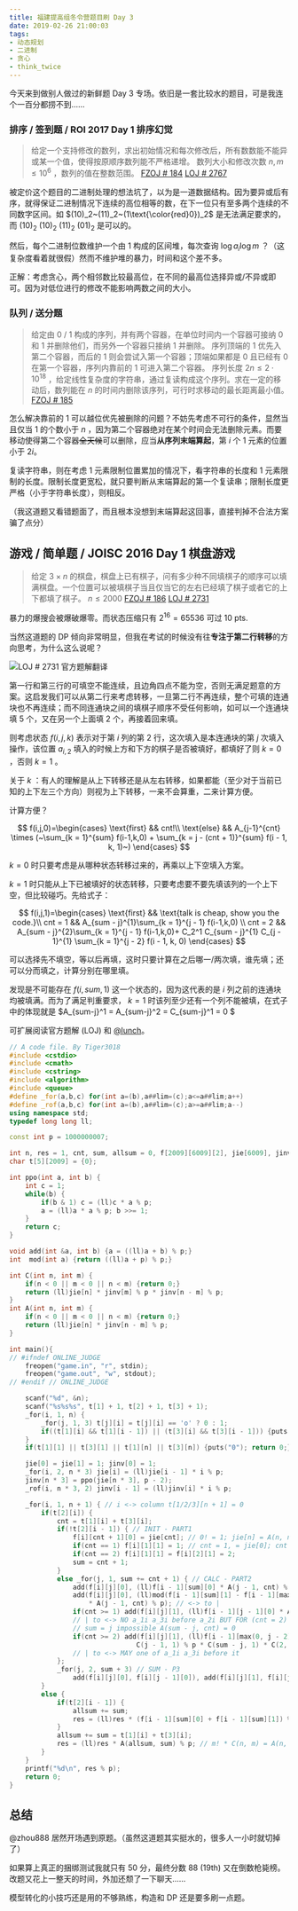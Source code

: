 ```yaml
---
title: 福建提高组冬令营题目刷 Day 3
date: 2019-02-26 21:00:03
tags:
- 动态规划
- 二进制
- 贪心
- think_twice
---
```


今天来到做别人做过的新鲜题 Day 3 专场。依旧是一套比较水的题目，可是我连个一百分都捞不到……

### 排序 / 签到题 / ROI 2017 Day 1 排序幻觉

> 给定一个支持修改的数列，求出初始情况和每次修改后，所有数数能不能异或某一个值，使得按原顺序数列能不严格递增。
> 数列大小和修改次数 $n, m \leq 10^6$ ，数列的值在整数范围。
> [FZOJ # 184](http://218.5.5.242:9021/problem/184) [LOJ # 2767](https://loj.ac/problem/2767)

被定价这个题目的二进制处理的想法坑了，以为是一道数据结构。因为要异或后有序，就得保证二进制情况下连续的高位相等的数，在下一位只有至多两个连续的不同数字区间。如 $(10)_2~(11)_2~(1\text{\color{red}0})_2$ 是无法满足要求的，而 $(10)_2~(10)_2~(11)_2~(01)_2$ 是可以的。

<!-- More -->

然后，每个二进制位数维护一个由 1 构成的区间堆，每次查询 $\log a_i \log m$ ？（这复杂度看着就很假）然而不维护堆的暴力，时间和这个差不多。

正解：考虑贪心，两个相邻数比较最高位，在不同的最高位选择异或/不异或即可。因为对低位进行的修改不能影响两数之间的大小。

### 队列 / 送分题

> 给定由 0 / 1 构成的序列，并有两个容器，在单位时间内一个容器可接纳 0 和 1 并删除他们，而另外一个容器只接纳 1 并删除。
> 序列顶端的 1 优先入第二个容器，而后的 1 则会尝试入第一个容器；顶端如果都是 0 且已经有 0 在第一个容器，序列内靠前的 1 可进入第二个容器。
> 序列长度 $2n \leq 2\cdot10^{18}$ ，给定线性复杂度的字符串，通过复读构成这个序列。求在一定的移动后，数列能在 $n$ 的时间内删除该序列，可行时求移动的最长距离最小值。
> [FZOJ # 185](http://218.5.5.242:9021/problem/185)

怎么解决靠前的 1 可以越位优先被删除的问题？不妨先考虑不可行的条件，显然当且仅当 1 的个数小于 $n$ ，因为第二个容器绝对在某个时间会无法删除元素。而要移动使得第二个容器~~全天候~~可以删除，应当**从序列末端算起**，第 $i$ 个 1 元素的位置小于 $2i$。

复读字符串，则在考虑 1 元素限制位置累加的情况下，看字符串的长度和 1 元素限制的长度。限制长度更宽松，就只要判断从末端算起的第一个复读串；限制长度更严格（小于字符串长度），则相反。

（我这道题又看错题面了，而且根本没想到末端算起这回事，直接判掉不合法方案骗了点分）

## 游戏 / 简单题 / JOISC 2016 Day 1 棋盘游戏

> 给定 $3 \times n$ 的棋盘，棋盘上已有棋子，问有多少种不同填棋子的顺序可以填满棋盘。一个位置可以被填棋子当且仅当它的左右已经填了棋子或者它的上下都填了棋子。
> $n \leq 2000$
> [FZOJ # 186](http://218.5.5.242:9021/problem/186) [LOJ # 2731](https://loj.ac/problem/2731)

暴力的爆搜会被爆破爆零。而状态压缩只有 $2^{16} = 65536$ 可过 10 pts.

当然这道题的 DP 倾向非常明显，但我在考试的时候没有往**专注于第二行转移**的方向思考，为什么这么说呢？

![LOJ # 2731 官方题解翻译](https://i.loli.net/2018/08/15/5b7404291e850.png)

第一行和第三行的可填空不能连续，且边角四点不能为空，否则无满足题意的方案。这启发我们可以从第二行来考虑转移，一旦第二行不再连续，整个可填的连通块也不再连续；而不同连通块之间的填棋子顺序不受任何影响，如可以一个连通块填 5 个，又在另一个上面填 2 个，再接着回来填。

则考虑状态 $f(i,j,k)$ 表示对于第 $i$ 列的第 $2$ 行，这次填入是本连通块的第 $j$ 次填入操作，该位置 $a_{i,2}$ 填入的时候上方和下方的棋子是否被填好，都填好了则 $k = 0$ ，否则 $k = 1$ 。

关于 $k$ ：有人的理解是从上下转移还是从左右转移，如果都能（至少对于当前已知的上下左三个方向）则视为上下转移，一来不会算重，二来计算方便。

计算方便？

$$
f(i,j,0)=\begin{cases}
\text{first} && cnt!\\
\text{else} && A_{j-1}^{cnt} \times (~\sum_{k = 1}^{sum} f(i-1,k,0) + \sum_{k = j - (cnt + 1)}^{sum} f(i - 1, k, 1)~)
\end{cases}
$$

$k = 0$ 时只要考虑是从哪种状态转移过来的，再乘以上下空填入方案。

$k = 1$ 时只能从上下已被填好的状态转移，只要考虑要不要先填该列的一个上下空，但比较碰巧。先给式子：

$$
f(i,j,1)=\begin{cases}
\text{first} && \text{talk is cheap, show you the code.}\\
cnt = 1 && A_{sum - j}^{1}\sum_{k = 1}^{j - 1} f(i-1,k,0) \\
cnt = 2 && A_{sum - j}^{2}\sum_{k = 1}^{j - 1} f(i-1,k,0)+ C_2^1 C_{sum - j}^{1} C_{j - 1}^{1} \sum_{k = 1}^{j - 2} f(i - 1, k, 0)
\end{cases}
$$

可以选择先不填空，等以后再填，这时只要计算在之后哪一/两次填，谁先填；还可以分而填之，计算分别在哪里填。

发现是不可能存在 $f(i,sum,1)$ 这一个状态的，因为这代表的是 $i$ 列之前的连通块均被填满。而为了满足判重要求， $k = 1$ 时该列至少还有一个列不能被填，在式子中的体现就是 $A_{sum-j}^1 = A_{sum-j}^2 = C_{sum-j}^1 = 0 $

可扩展阅读官方题解 (LOJ) 和 [@lunch](https://blog.csdn.net/lunch__/article/details/87969401)。

```cpp
// A code file. By Tiger3018
#include <cstdio>
#include <cmath>
#include <cstring>
#include <algorithm>
#include <queue>
#define _for(a,b,c) for(int a=(b),a##lim=(c);a<=a##lim;a++)
#define _rof(a,b,c) for(int a=(b),a##lim=(c);a>=a##lim;a--)
using namespace std;
typedef long long ll;

const int p = 1000000007;

int n, res = 1, cnt, sum, allsum = 0, f[2009][6009][2], jie[6009], jinv[6009]; 
char t[5][2009] = {0};

int ppo(int a, int b) {
	int c = 1;
	while(b) {
		if(b & 1) c = (ll)c * a % p;
		a = (ll)a * a % p; b >>= 1;
	}
	return c;
}

void add(int &a, int b) {a = ((ll)a + b) % p;}
int  mod(int a) {return ((ll)a + p) % p;}

int C(int n, int m) {
	if(n < 0 || m < 0 || n < m) {return 0;}
	return (ll)jie[n] * jinv[m] % p * jinv[n - m] % p;
}
int A(int n, int m) {
	if(n < 0 || m < 0 || n < m) {return 0;} 
	return (ll)jie[n] * jinv[n - m] % p;
}

int main(){
// #ifndef ONLINE_JUDGE
	freopen("game.in", "r", stdin);
	freopen("game.out", "w", stdout);
// #endif // ONLINE_JUDGE

	scanf("%d", &n);
	scanf("%s%s%s", t[1] + 1, t[2] + 1, t[3] + 1);
	_for(i, 1, n) {
		_for(j, 1, 3) t[j][i] = t[j][i] == 'o' ? 0 : 1;
		if((t[1][i] && t[1][i - 1]) || (t[3][i] && t[3][i - 1])) {puts("0"); return 0;}
	}
	if(t[1][1] || t[3][1] || t[1][n] || t[3][n]) {puts("0"); return 0;}

	jie[0] = jie[1] = 1; jinv[0] = 1;
	_for(i, 2, n * 3) jie[i] = (ll)jie[i - 1] * i % p;
	jinv[n * 3] = ppo(jie[n * 3], p - 2);
	_rof(i, n * 3, 2) jinv[i - 1] = (ll)jinv[i] * i % p;

	_for(i, 1, n + 1) { // i <-> column t[1/2/3][n + 1] = 0
		if(t[2][i]) {
			cnt = t[1][i] + t[3][i];
			if(!t[2][i - 1]) { // INIT - PART1
				f[i][cnt + 1][0] = jie[cnt]; // 0! = 1; jie[n] = A(n, n)
				if(cnt == 1) f[i][1][1] = 1; // cnt = 1, = jie[0]; cnt = 2, = jie[2];
				if(cnt == 2) f[i][1][1] = f[i][2][1] = 2;
				sum = cnt + 1;
			}
			else _for(j, 1, sum += cnt + 1) { // CALC - PART2
				add(f[i][j][0], (ll)f[i - 1][sum][0] * A(j - 1, cnt) % p); // | to |
				add(f[i][j][0], (ll)mod(f[i - 1][sum][1] - f[i - 1][max(0, j - cnt - 1)][1])
					* A(j - 1, cnt) % p); // <-> to |
				if(cnt >= 1) add(f[i][j][1], (ll)f[i - 1][j - 1][0] * A(sum - j, cnt) % p);
				// | to <-> NO a_1i a_3i before a_2i BUT FOR (cnt = 2) NEED A(sum - j, cnt)
				// sum = j impossible A(sum - j, cnt) = 0
				if(cnt >= 2) add(f[i][j][1], (ll)f[i - 1][max(0, j - 2)][0] *
								C(j - 1, 1) % p * C(sum - j, 1) * C(2, 1) % p);
				// | to <-> MAY one of a_1i a_3i before it
			};
			_for(j, 2, sum + 3) // SUM - P3
				add(f[i][j][0], f[i][j - 1][0]), add(f[i][j][1], f[i][j - 1][1]);
		}
		else {
			if(t[2][i - 1]) {
				allsum += sum;
				res = (ll)res * (f[i - 1][sum][0] + f[i - 1][sum][1]) % p * C(allsum, sum) % p;
			}
			allsum += sum = t[1][i] + t[3][i];
			res = (ll)res * A(allsum, sum) % p; // m! * C(n, m) = A(n, m)
		}
	}
	printf("%d\n", res % p);	
	return 0;
}
```

## 总结

@zhou888 居然开场遇到原题。（虽然这道题其实挺水的，很多人一小时就切掉了）

如果算上真正的捆绑测试我就只有 50 分，最终分数 88 (19th) 又在倒数枪毙榜。改题又花上一整天的时间，外加还颓了一下聊天……

模型转化的小技巧还是用的不够熟练，构造和 DP 还是要多刷一点题。
